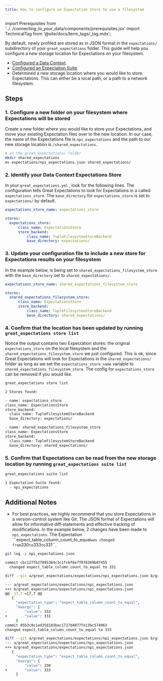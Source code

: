 ```yaml
---
title: How to configure an Expectation Store to use a filesystem
---
```

import Prerequisites from '../../connecting_to_your_data/components/prerequisites.jsx'
import TechnicalTag from '@site/docs/term_tags/_tag.mdx';

By default, newly profiled <TechnicalTag tag="expectation" text="Expectations" /> are stored as <TechnicalTag tag="expectation_suite" text="Expectation Suites" /> in JSON format in the ``expectations/`` subdirectory of your ``great_expectations`` folder.  This guide will help you configure a new storage location for Expectations on your filesystem.

<Prerequisites>

- [Configured a Data Context](../../../tutorials/getting_started/initialize_a_data_context.md).
- [Configured an Expectation Suite](../../../tutorials/getting_started/create_your_first_expectations.md).
- Determined a new storage location where you would like to store Expectations. This can either be a local path, or a path to a network filesystem.
    
</Prerequisites>

## Steps

### 1. Configure a new folder on your filesystem where Expectations will be stored

Create a new folder where you would like to store your Expectations, and move your existing Expectation files over to the new location. In our case, the name of the Expectations file is ``npi_expectations`` and the path to our new storage location is ``/shared_expectations``.

```bash
# in the great_expectations/ folder
mkdir shared_expectations
mv expectations/npi_expectations.json shared_expectations/
```


### 2. Identify your Data Context Expectations Store

In your ``great_expectations.yml`` , look for the following lines.  The configuration tells Great Expectations to look for Expectations in a <TechnicalTag tag="store" text="Store" /> called ``expectations_store``. The ``base_directory`` for ``expectations_store`` is set to ``expectations/`` by default.

```yaml
expectations_store_name: expectations_store

stores:
  expectations_store:
      class_name: ExpectationsStore
      store_backend:
          class_name: TupleFilesystemStoreBackend
          base_directory: expectations/
```


### 3. Update your configuration file to include a new store for Expectations results on your filesystem

In the example below, <TechnicalTag tag="expectation_store" text="Expectations Store" /> is being set to ``shared_expectations_filesystem_store`` with the ``base_directory`` set to ``shared_expectations/``.

```yaml
expectations_store_name: shared_expectations_filesystem_store

stores:
  shared_expectations_filesystem_store:
      class_name: ExpectationsStore
      store_backend:
          class_name: TupleFilesystemStoreBackend
          base_directory: shared_expectations/
```


### 4. Confirm that the location has been updated by running ``great_expectations store list``

Notice the output contains two Expectation stores: the original ``expectations_store`` on the local filesystem and the ``shared_expectations_filesystem_store`` we just configured.  This is ok, since Great Expectations will look for Expectations in the ``shared_expectations/`` folder as long as we set the ``expectations_store_name`` variable to ``shared_expectations_filesystem_store``.  The config for ``expectations_store`` can be removed if you would like.

```bash
great_expectations store list

2 Stores found:

- name: expectations_store
class_name: ExpectationsStore
store_backend:
  class_name: TupleFilesystemStoreBackend
  base_directory: expectations/

- name: shared_expectations_filesystem_store
class_name: ExpectationsStore
store_backend:
  class_name: TupleFilesystemStoreBackend
  base_directory: shared_expectations/
```


### 5. Confirm that Expectations can be read from the new storage location by running ``great_expectations suite list``

```bash
great_expectations suite list

1 Expectation Suite found:
  - npi_expectations
```

## Additional Notes

- For best practices, we highly recommend that you store Expectations in a version-control system like Git. The JSON format of Expectations will allow for informative diff-statements and effective tracking of modifications. In the example below, 2 changes have been made to ``npi_expectations``.  The Expectation ```expect_table_column_count_to_equal`` was changed from ``330`` to ``333`` to ``331``.

```bash
git log -p npi_expectations.json

commit cbc127fb27095364c3c1fcbf6e7f078369b07455
  changed expect_table_column_count_to_equal to 331

diff --git a/great_expectations/expectations/npi_expectations.json b/great_expectations/expectations/npi_expectations.json

--- a/great_expectations/expectations/npi_expectations.json
+++ b/great_expectations/expectations/npi_expectations.json
@@ -17,7 +17,7 @@
   {
     "expectation_type": "expect_table_column_count_to_equal",
     "kwargs": {
-        "value": 333
+        "value": 331
     }
commit 05b3c8c1ed35d183bac1717d4877fe13bc574963
changed expect_table_column_count_to_equal to 333

diff --git a/great_expectations/expectations/npi_expectations.json b/great_expectations/expectations/npi_expectations.json
--- a/great_expectations/expectations/npi_expectations.json
+++ b/great_expectations/expectations/npi_expectations.json
   {
     "expectation_type": "expect_table_column_count_to_equal",
     "kwargs": {
-        "value": 330
+        "value": 333
     }
```
